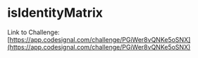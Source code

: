 # isIdentityMatrix

Link to Challenge: [https://app.codesignal.com/challenge/PGiWer8vQNKe5oSNX](https://app.codesignal.com/challenge/PGiWer8vQNKe5oSNX)